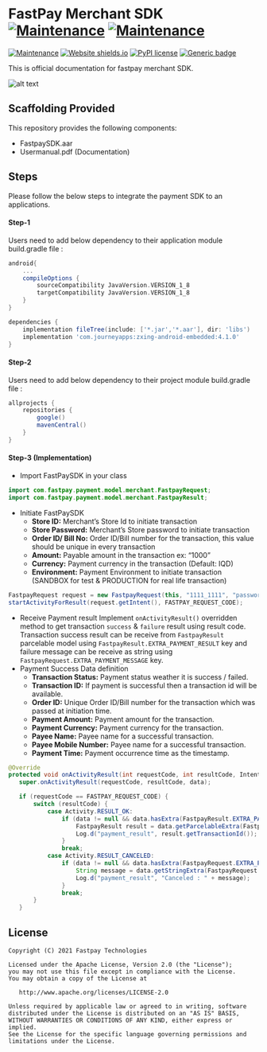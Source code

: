 # FastPay Merchant SDK [![Maintenance](https://img.shields.io/badge/Java-ED8B00?style=for-the-badge&logo=java&logoColor=white)]()   [![Maintenance](https://img.shields.io/badge/Android-3DDC84?style=for-the-badge&logo=android&logoColor=white)]() 

[![Maintenance](https://img.shields.io/badge/Maintained%3F-yes-green.svg)]()
[![Website shields.io](https://img.shields.io/website-up-down-green-red/http/shields.io.svg)](https://fastpay.blackace.tech)
[![PyPI license](https://img.shields.io/pypi/l/ansicolortags.svg)](https://pypi.python.org/pypi/ansicolortags/)
[![Generic badge](https://img.shields.io/badge/Version-v1.0.0-blue.svg)](https://shields.io/)


This is official documentation for fastpay merchant SDK.

![alt text](https://fastpay.blackace.tech/images/logo_dark.png)

## Scaffolding Provided

This repository provides the following components:

- FastpaySDK.aar
- Usermanual.pdf (Documentation)

## Steps

Please follow the below steps to integrate the payment SDK to an applications.

#### Step-1
Users need to add below dependency to their application module build.gradle file :

```gradle
android{
    ...
    compileOptions {
        sourceCompatibility JavaVersion.VERSION_1_8
        targetCompatibility JavaVersion.VERSION_1_8
    }
}
```
```gradle
dependencies {
    implementation fileTree(include: ['*.jar','*.aar'], dir: 'libs')
    implementation 'com.journeyapps:zxing-android-embedded:4.1.0'
}
```
#### Step-2
Users need to add below dependency to their project module build.gradle file :
```gradle
allprojects {
    repositories {
        google()
        mavenCentral()
    }
}
```
#### Step-3 (Implementation)
 -  Import FastPaySDK in your class
```java
import com.fastpay.payment.model.merchant.FastpayRequest;
import com.fastpay.payment.model.merchant.FastpayResult;
```
 - Initiate FastPaySDK
    * **Store ID:** Merchant’s Store Id to initiate transaction
    * **Store Password:** Merchant’s Store password to initiate transaction
    * **Order ID/ Bill No:** Order ID/Bill number for the transaction, this value should be unique in every transaction
    * **Amount:** Payable amount in the transaction ex: “1000”
    * **Currency:** Payment currency in the transaction (Default: IQD)
    * **Environment:** Payment Environment to initiate transaction (SANDBOX for test & PRODUCTION for real life transaction)
 ```java
 FastpayRequest request = new FastpayRequest(this, "1111_1111", "password1234",amount, orderId, FastpaySDK.SANDBOX);
 startActivityForResult(request.getIntent(), FASTPAY_REQUEST_CODE);
```
 - Receive Payment result 
 Implement `onActivityResult()` overridden method to get transaction `success` & `failure` result using result code.
 Transaction success result can be receive from `FastpayResult` parcelable model using `FastpayResult.EXTRA_PAYMENT_RESULT` key and failure message can be receive as string using     `FastpayRequest.EXTRA_PAYMENT_MESSAGE` key.
 - Payment Success Data definition
   *  **Transaction Status:** Payment status weather it is success / failed.
   *  **Transaction ID:** If payment is successful then a transaction id will be available.
   *  **Order ID:** Unique Order ID/Bill number for the transaction which was passed at initiation time.
   *  **Payment Amount:** Payment amount for the transaction.
   *  **Payment Currency:** Payment currency for the transaction. 
   *  **Payee Name:** Payee name for a successful transaction.
   *  **Payee Mobile Number:** Payee name for a successful transaction.
   *  **Payment Time:** Payment occurrence time as the timestamp.

```java
@Override
protected void onActivityResult(int requestCode, int resultCode, Intent data) {
   super.onActivityResult(requestCode, resultCode, data);

   if (requestCode == FASTPAY_REQUEST_CODE) {
       switch (resultCode) {
           case Activity.RESULT_OK:
               if (data != null && data.hasExtra(FastpayResult.EXTRA_PAYMENT_RESULT)) {
                   FastpayResult result = data.getParcelableExtra(FastpayResult.EXTRA_PAYMENT_RESULT);
                   Log.d("payment_result", result.getTransactionId());
               }
               break;
           case Activity.RESULT_CANCELED:
               if (data != null && data.hasExtra(FastpayRequest.EXTRA_PAYMENT_MESSAGE)) {
                   String message = data.getStringExtra(FastpayRequest.EXTRA_PAYMENT_MESSAGE);
                   Log.d("payment_result", "Canceled : " + message);
               }
               break;
       }
   }
   ```


## License

    Copyright (C) 2021 Fastpay Technologies

    Licensed under the Apache License, Version 2.0 (the "License");
    you may not use this file except in compliance with the License.
    You may obtain a copy of the License at

       http://www.apache.org/licenses/LICENSE-2.0

    Unless required by applicable law or agreed to in writing, software
    distributed under the License is distributed on an "AS IS" BASIS,
    WITHOUT WARRANTIES OR CONDITIONS OF ANY KIND, either express or implied.
    See the License for the specific language governing permissions and
    limitations under the License.

